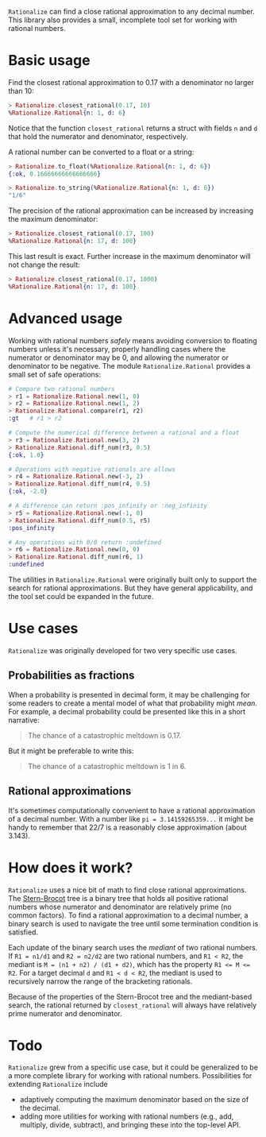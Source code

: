 `Rationalize` can find a close rational approximation to any decimal number. 
This library also provides a small, incomplete tool set for working with
rational numbers.

# Basic usage

Find the closest rational approximation to 0.17 with a denominator no larger 
than 10:

```elixir
> Rationalize.closest_rational(0.17, 10)
%Rationalize.Rational{n: 1, d: 6}
```

Notice that the function `closest_rational` returns a struct with fields 
`n` and `d` that hold the numerator and denominator, respectively.

A rational number can be converted to a float or a string:

```elixir
> Rationalize.to_float(%Rationalize.Rational{n: 1, d: 6})
{:ok, 0.16666666666666666}

> Rationalize.to_string(%Rationalize.Rational{n: 1, d: 6})
"1/6"
```

The precision of the rational approximation can be increased by increasing
the maximum denominator:

```elixir
> Rationalize.closest_rational(0.17, 100)
%Rationalize.Rational{n: 17, d: 100}
```

This last result is exact. Further increase in the maximum denominator will not
change the result:

```elixir
> Rationalize.closest_rational(0.17, 1000)
%Rationalize.Rational{n: 17, d: 100}
```

# Advanced usage

Working with rational numbers _safely_ means avoiding conversion to floating 
numbers unless it's necessary, properly handling cases where the
numerator or denominator may be 0, and allowing the numerator or denominator 
to be negative. The module `Rationalize.Rational` provides a small set of safe 
operations:

```elixir
# Compare two rational numbers
> r1 = Rationalize.Rational.new(1, 0)
> r2 = Rationalize.Rational.new(1, 2)
> Rationalize.Rational.compare(r1, r2)
:gt   # r1 > r2

# Compute the numerical difference between a rational and a float
> r3 = Rationalize.Rational.new(3, 2)
> Rationalize.Rational.diff_num(r3, 0.5)
{:ok, 1.0}

# Operations with negative rationals are allows
> r4 = Rationalize.Rational.new(-3, 2)
> Rationalize.Rational.diff_num(r4, 0.5)
{:ok, -2.0}

# A difference can return :pos_infinity or :neg_infinity
> r5 = Rationalize.Rational.new(-1, 0)
> Rationalize.Rational.diff_num(0.5, r5)
:pos_infinity

# Any operations with 0/0 return :undefined
> r6 = Rationalize.Rational.new(0, 0)
> Rationalize.Rational.diff_num(r6, 1)
:undefined
```

The utilities in `Rationalize.Rational` were originally built only to support 
the search for rational approximations. But they have general applicability, 
and the tool set could be expanded in the future.

# Use cases

`Rationalize` was originally developed for two very specific use cases.

## Probabilities as fractions

When a probability is presented in decimal form, it may be challenging for some
readers to create a mental model of what that probability might _mean_. For 
example, a decimal probability could be presented like this in a short
narrative:

> The chance of a catastrophic meltdown is 0.17.

But it might be preferable to write this:

> The chance of a catastrophic meltdown is 1 in 6.

## Rational approximations

It's sometimes computationally convenient to have a rational approximation of
a decimal number. With a number like `pi = 3.14159265359...` it might be handy
to remember that 22/7 is a reasonably close approximation (about 3.143).

# How does it work?

`Rationalize` uses a nice bit of math to find close rational approximations. The
[Stern-Brocot](https://en.wikipedia.org/wiki/Stern%E2%80%93Brocot_tree) tree
is a binary tree that holds all positive rational numbers whose numerator and
denominator are relatively prime (no common factors). To find a rational 
approximation to a decimal number, a binary search is used to navigate the
tree until some termination condition is satisfied.

Each update of the binary search uses the _mediant_ of two rational numbers. 
If `R1 = n1/d1` and `R2 = n2/d2` are two rational numbers, and `R1 < R2`,
the mediant is `M = (n1 + n2) / (d1 + d2)`, which has the property
`R1 <= M <= R2`. For a target decimal `d` and `R1 < d < R2`, the mediant
is used to recursively narrow the range of the bracketing rationals.

Because of the properties of the Stern-Brocot tree and the mediant-based search, 
the rational returned by `closest_rational` will always have relatively
prime numerator and denominator.


# Todo

`Rationalize` grew from a specific use case, but it could be generalized to
be a more complete library for working with rational numbers. Possibilities
for extending `Rationalize` include

- adaptively computing the maximum denominator based on the size of the decimal.
- adding more utilities for working with rational numbers (e.g., add, multiply, 
  divide, subtract), and bringing these into the top-level API.
